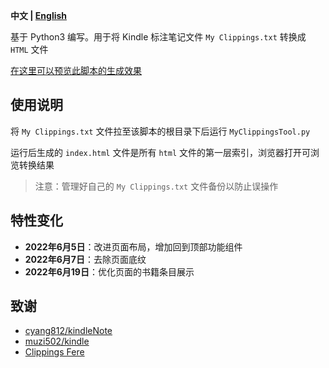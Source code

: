 **中文 | [English](README.md)**

基于 Python3 编写。用于将 Kindle 标注笔记文件 `My Clippings.txt` 转换成 `HTML` 文件

[在这里可以预览此脚本的生成效果](https://zhaoyang-song.github.io/My-Clippings-Tool-for-Kindle/)

## 使用说明

将 `My Clippings.txt` 文件拉至该脚本的根目录下后运行 `MyClippingsTool.py`

运行后生成的 `index.html` 文件是所有 `html` 文件的第一层索引，浏览器打开可浏览转换结果

> 注意：管理好自己的 `My Clippings.txt` 文件备份以防止误操作

## 特性变化

- **2022年6月5日**：改进页面布局，增加回到顶部功能组件
- **2022年6月7日**：去除页面底纹
- **2022年6月19日**：优化页面的书籍条目展示

## 致谢

- [cyang812/kindleNote](https://github.com/cyang812/kindleNote)
- [muzi502/kindle](https://github.com/muzi502/kindle)
- [Clippings Fere](https://bookfere.com/tools#ClippingsFere)